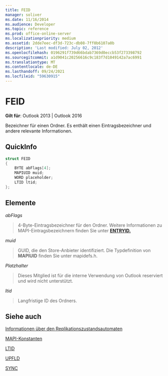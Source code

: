 ```yaml
---
title: FEID
manager: soliver
ms.date: 11/16/2014
ms.audience: Developer
ms.topic: reference
ms.prod: office-online-server
ms.localizationpriority: medium
ms.assetid: 2dde7eec-df3d-723c-db08-7ff0b6107a0b
description: 'Last modified: July 02, 2012'
ms.openlocfilehash: 0196291f739d66bdab7369d0eccb53f273398792
ms.sourcegitcommit: a1d9041c20256616c9c183f7d1049142a7ac6991
ms.translationtype: MT
ms.contentlocale: de-DE
ms.lasthandoff: 09/24/2021
ms.locfileid: "59630915"
---
```

# <a name="feid"></a>FEID

 
  
**Gilt für**: Outlook 2013 | Outlook 2016 
  
Bezeichner für einen Ordner. Es enthält einen Eintragsbezeichner und andere relevante Informationen.
  
## <a name="quick-info"></a>QuickInfo

```cpp
struct FEID 
{ 
    BYTE abFlags[4]; 
    MAPIUID muid; 
    WORD placeholder; 
    LTID ltid; 
};
```

## <a name="members"></a>Elemente

 _abFlags_
  
> 4-Byte-Eintragsbezeichner für den Ordner. Weitere Informationen zu MAPI-Eintragsbezeichnern finden Sie unter **[ENTRYID.](entryid.md)** 
    
 _muid_
  
> GUID, die den Store-Anbieter identifiziert. Die Typdefinition von **MAPIUID** finden Sie unter mapidefs.h. 
    
 _Platzhalter_
  
> Dieses Mitglied ist für die interne Verwendung von Outlook reserviert und wird nicht unterstützt.
    
 _ltid_
  
> Langfristige ID des Ordners.
    
## <a name="see-also"></a>Siehe auch



[Informationen über den Replikationszustandsautomaten](about-the-replication-state-machine.md)
  
[MAPI-Konstanten](mapi-constants.md)
  
[LTID](ltid.md)
  
[UPFLD](upfld.md)
  
[SYNC](sync.md)

